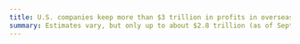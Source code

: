 ```yaml
---
title: U.S. companies keep more than $3 trillion in profits in overseas tax havens
summary: Estimates vary, but only up to about $2.8 trillion (as of September 2017)
---
```

